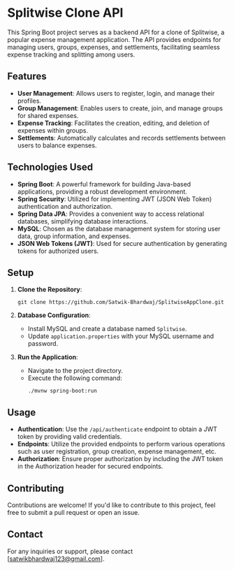 # Splitwise Clone API

This Spring Boot project serves as a backend API for a clone of Splitwise, a popular expense management application. The API provides endpoints for managing users, groups, expenses, and settlements, facilitating seamless expense tracking and splitting among users.

## Features

- **User Management**: Allows users to register, login, and manage their profiles.
- **Group Management**: Enables users to create, join, and manage groups for shared expenses.
- **Expense Tracking**: Facilitates the creation, editing, and deletion of expenses within groups.
- **Settlements**: Automatically calculates and records settlements between users to balance expenses.

## Technologies Used

- **Spring Boot**: A powerful framework for building Java-based applications, providing a robust development environment.
- **Spring Security**: Utilized for implementing JWT (JSON Web Token) authentication and authorization.
- **Spring Data JPA**: Provides a convenient way to access relational databases, simplifying database interactions.
- **MySQL**: Chosen as the database management system for storing user data, group information, and expenses.
- **JSON Web Tokens (JWT)**: Used for secure authentication by generating tokens for authorized users.

## Setup

1. **Clone the Repository**:
   ```
   git clone https://github.com/Satwik-Bhardwaj/SplitwiseAppClone.git
   ```

2. **Database Configuration**:
    - Install MySQL and create a database named `Splitwise`.
    - Update `application.properties` with your MySQL username and password.

3. **Run the Application**:
    - Navigate to the project directory.
    - Execute the following command:
      ```
      ./mvnw spring-boot:run
      ```

[//]: # (4. **API Documentation**:)

[//]: # (    - Access the API documentation at `http://localhost:8080/swagger-ui.html`.)

## Usage

- **Authentication**: Use the `/api/authenticate` endpoint to obtain a JWT token by providing valid credentials.
- **Endpoints**: Utilize the provided endpoints to perform various operations such as user registration, group creation, expense management, etc.
- **Authorization**: Ensure proper authorization by including the JWT token in the Authorization header for secured endpoints.

## Contributing

Contributions are welcome! If you'd like to contribute to this project, feel free to submit a pull request or open an issue.

[//]: # (## License)

[//]: # ()
[//]: # (This project is licensed under the [MIT License]&#40;LICENSE&#41;.)

## Contact

For any inquiries or support, please contact [satwikbhardwaj123@gmail.com].
